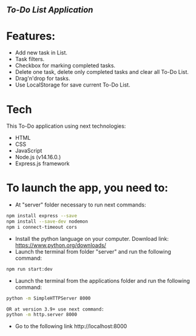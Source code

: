 ## _To-Do List Application_

# Features:

- Add new task in List.
- Task filters.
- Checkbox for marking completed tasks.
- Delete one task, delete only completed tasks and clear all To-Do List.
- Drag'n'drop for tasks.
- Use LocalStorage for save current To-Do List.

# Tech

This To-Do application using next technologies:

- HTML
- CSS
- JavaScript
- Node.js (v14.16.0.)
- Express.js framework

# To launch the app, you need to:

- At "server" folder necessary to run next commands:

```sh
npm install express --save
npm install --save-dev nodemon
npm i connect-timeout cors
```

- Install the python language on your computer. Download link: https://www.python.org/downloads/
- Launch the terminal from folder "server" and run the following command:

```sh
npm run start:dev
```

- Launch the terminal from the applications folder and run the following command:

```sh
python -m SimpleHTTPServer 8000

OR at version 3.9+ use next command:
python -m http.server 8000
```

- Go to the following link http://localhost:8000
